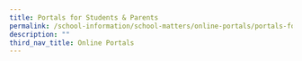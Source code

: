 ```yaml
---
title: Portals for Students & Parents
permalink: /school-information/school-matters/online-portals/portals-for-students-n-parents
description: ""
third_nav_title: Online Portals
---
```



